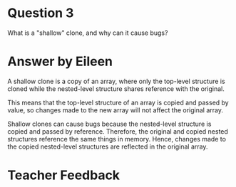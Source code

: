 # Question 3

What is a "shallow" clone, and why can it cause bugs?

# Answer by Eileen

A shallow clone is a copy of an array, where only the top-level structure is cloned while the nested-level structure shares reference with the original.

This means that the top-level structure of an array is copied and passed by value, so changes made to the new array will not affect the original array.

Shallow clones can cause bugs because the nested-level structure is copied and passed by reference. Therefore, the original and copied nested structures reference the same things in memory. Hence, changes made to the copied nested-level structures are reflected in the original array.

# Teacher Feedback
